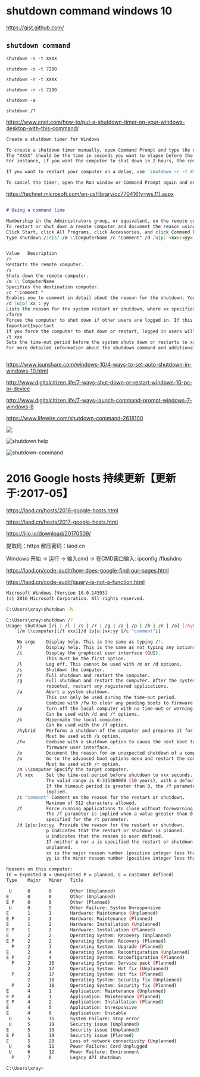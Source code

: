 # shutdown command windows 10


https://gist.github.com/


## `shutdown command`

`shutdown -s -t XXXX`

`shutdown -s -t 7200`

`shutdown -r -t XXXX`

`shutdown -r -t 7200`
 
`shutdown -a`


`shutdown /?`
 


https://www.cnet.com/how-to/put-a-shutdown-timer-on-your-windows-desktop-with-this-command/


```md
Create a shutdown timer for Windows

To create a shutdown timer manually, open Command Prompt and type the command `shutdown -s -t XXXX`. 
The "XXXX" should be the time in seconds you want to elapse before the computer shuts down. 
For instance, if you want the computer to shut down in 2 hours, the command should look like `shutdown -s -t 7200`.

If you want to restart your computer on a delay, use `shutdown -r -t XXXX` instead.

To cancel the timer, open the Run window or Command Prompt again and enter `shutdown -a`.

```


https://technet.microsoft.com/en-us/library/cc770416(v=ws.11).aspx



```md

# Using a command line

Membership in the Administrators group, or equivalent, on the remote computer is the minimum required to complete this procedure.
To restart or shut down a remote computer and document the reason using the command line
Click Start, click All Programs, click Accessories, and click Command Prompt.
Type shutdown /[r|s] /m \\ComputerName /c "Comment" /d [u|p] <xx>:<yy> and then press ENTER.


Value   Description
/r
Restarts the remote computer.
/s
Shuts down the remote computer.
/m \\ ComputerName
Specifies the destination computer.
/c " Comment "
Enables you to comment in detail about the reason for the shutdown. You can use a maximum of 511 characters. Comments must be enclosed in quotation marks.
/d [u|p] xx : yy
Lists the reason for the system restart or shutdown, where xx specifies a major reason number from 0 through 255, and yy specifies a minor reason number from 0 through 65,535.
/force
Forces the computer to shut down if other users are logged in. If this is not used and other users are logged in to the remote computer, the computer will not shut down or restart.
ImportantImportant
If you force the computer to shut down or restart, logged in users will not have the opportunity to save their work.
/t xxx
Sets the time-out period before the system shuts down or restarts to xxx seconds. The valid range is 0-600, with a default of 30. Using the /t flag implies the /force option.
For more detailed information about the shutdown command and additional options, type shutdown /? at the command prompt.



```

https://www.isunshare.com/windows-10/4-ways-to-set-auto-shutdown-in-windows-10.html


http://www.digitalcitizen.life/7-ways-shut-down-or-restart-windows-10-pc-or-device

http://www.digitalcitizen.life/7-ways-launch-command-prompt-windows-7-windows-8

https://www.lifewire.com/shutdown-command-2618100





![](https://fthmb.tqn.com/bZdRLlKXoyHedDLjd3jWcTyT5HA=/768x0/filters:no_upscale()/about/shutdown-command-587958c65f9b584db38cff91.png)




![shutdown help](https://cloud.githubusercontent.com/assets/18028768/26030460/d1efbe28-3886-11e7-8e81-ab0c4255e8be.png)


![shutdown-command](https://cloud.githubusercontent.com/assets/18028768/26030461/d1f6ce20-3886-11e7-985c-6edde094e7d7.png)



# 2016 Google hosts 持续更新【更新于:2017-05】

https://laod.cn/hosts/2016-google-hosts.html

https://laod.cn/hosts/2017-google-hosts.html


https://iiio.io/download/20170509/


提取码：https 解压密码：laod.cn


Windows 开始 -> 运行 -> 输入cmd -> 在CMD窗口输入: ipconfig /flushdns


https://laod.cn/code-audit/how-does-google-find-our-pages.html

https://laod.cn/code-audit/jquery-is-not-a-function.html




```sh
Microsoft Windows [Version 10.0.14393]
(c) 2016 Microsoft Corporation. All rights reserved.

C:\Users\xray>shutdown -h

C:\Users\xray>shutdown /?
Usage: shutdown [/i | /l | /s | /r | /g | /a | /p | /h | /e | /o] [/hybrid] [/soft] [/fw] [/f]
    [/m \\computer][/t xxx][/d [p|u:]xx:yy [/c "comment"]]

    No args    Display help. This is the same as typing /?.
    /?         Display help. This is the same as not typing any options.
    /i         Display the graphical user interface (GUI).
               This must be the first option.
    /l         Log off. This cannot be used with /m or /d options.
    /s         Shutdown the computer.
    /r         Full shutdown and restart the computer.
    /g         Full shutdown and restart the computer. After the system is
               rebooted, restart any registered applications.
    /a         Abort a system shutdown.
               This can only be used during the time-out period.
               Combine with /fw to clear any pending boots to firmware.
    /p         Turn off the local computer with no time-out or warning.
               Can be used with /d and /f options.
    /h         Hibernate the local computer.
               Can be used with the /f option.
    /hybrid    Performs a shutdown of the computer and prepares it for fast startup.
               Must be used with /s option.
    /fw        Combine with a shutdown option to cause the next boot to go to the
               firmware user interface.
    /e         Document the reason for an unexpected shutdown of a computer.
    /o         Go to the advanced boot options menu and restart the computer.
               Must be used with /r option.
    /m \\computer Specify the target computer.
    /t xxx     Set the time-out period before shutdown to xxx seconds.
               The valid range is 0-315360000 (10 years), with a default of 30.
               If the timeout period is greater than 0, the /f parameter is
               implied.
    /c "comment" Comment on the reason for the restart or shutdown.
               Maximum of 512 characters allowed.
    /f         Force running applications to close without forewarning users.
               The /f parameter is implied when a value greater than 0 is
               specified for the /t parameter.
    /d [p|u:]xx:yy  Provide the reason for the restart or shutdown.
               p indicates that the restart or shutdown is planned.
               u indicates that the reason is user defined.
               If neither p nor u is specified the restart or shutdown is
               unplanned.
               xx is the major reason number (positive integer less than 256).
               yy is the minor reason number (positive integer less than 65536).

Reasons on this computer:
(E = Expected U = Unexpected P = planned, C = customer defined)
Type    Major   Minor   Title

 U      0       0       Other (Unplanned)
E       0       0       Other (Unplanned)
E P     0       0       Other (Planned)
 U      0       5       Other Failure: System Unresponsive
E       1       1       Hardware: Maintenance (Unplanned)
E P     1       1       Hardware: Maintenance (Planned)
E       1       2       Hardware: Installation (Unplanned)
E P     1       2       Hardware: Installation (Planned)
E       2       2       Operating System: Recovery (Unplanned)
E P     2       2       Operating System: Recovery (Planned)
  P     2       3       Operating System: Upgrade (Planned)
E       2       4       Operating System: Reconfiguration (Unplanned)
E P     2       4       Operating System: Reconfiguration (Planned)
  P     2       16      Operating System: Service pack (Planned)
        2       17      Operating System: Hot fix (Unplanned)
  P     2       17      Operating System: Hot fix (Planned)
        2       18      Operating System: Security fix (Unplanned)
  P     2       18      Operating System: Security fix (Planned)
E       4       1       Application: Maintenance (Unplanned)
E P     4       1       Application: Maintenance (Planned)
E P     4       2       Application: Installation (Planned)
E       4       5       Application: Unresponsive
E       4       6       Application: Unstable
 U      5       15      System Failure: Stop error
 U      5       19      Security issue (Unplanned)
E       5       19      Security issue (Unplanned)
E P     5       19      Security issue (Planned)
E       5       20      Loss of network connectivity (Unplanned)
 U      6       11      Power Failure: Cord Unplugged
 U      6       12      Power Failure: Environment
  P     7       0       Legacy API shutdown

C:\Users\xray>

```










